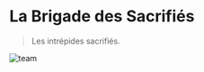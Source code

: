 # La Brigade des Sacrifiés

> Les intrépides sacrifiés.

![team][team]

<!-- image reference -->
[team]: https://cdnb.artstation.com/p/assets/images/images/012/772/941/large/steven-fergusson-hochmann-dibujo-155-portada-2.jpg?1536440690

